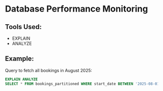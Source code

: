 # Database Performance Monitoring

## Tools Used:
- EXPLAIN
- ANALYZE

## Example:
Query to fetch all bookings in August 2025:
```sql
EXPLAIN ANALYZE
SELECT * FROM bookings_partitioned WHERE start_date BETWEEN '2025-08-01' AND '2025-08-31';
